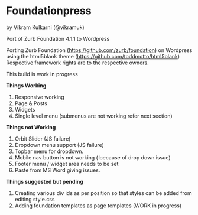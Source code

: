 Foundationpress
=======================================================
by Vikram Kulkarni (@vikramuk)

Port of Zurb Foundation 4.1.1 to Wordpress 

Porting Zurb Foundation (https://github.com/zurb/foundation) on Wordpress using the html5blank theme (https://github.com/toddmotto/html5blank)
Respective framework rights are to the respective owners.

This build is work in progress <br/>

<b>Things Working</b> <br>
1. Responsive working  <br>
2. Page & Posts <br>
3. Widgets <br>
4. Single level menu (submenus are not working refer next section)<br>

<b>Things not Working</b> <br>
1. Orbit Slider (JS failure) <br>
2. Dropdown menu support  (JS failure)<br>
3. Topbar menu for dropdown.<br>
4. Mobile nav button is not working ( because of drop down issue)<br>
5. Footer menu / widget area needs to be set<br>
6. Paste from MS Word giving issues.<br>


<b>Things suggested but pending </b>
1. Creating various div ids as per position so that styles can be added from editing style.css<br>
2. Adding foundation templates as page templates (WORK in progress)

